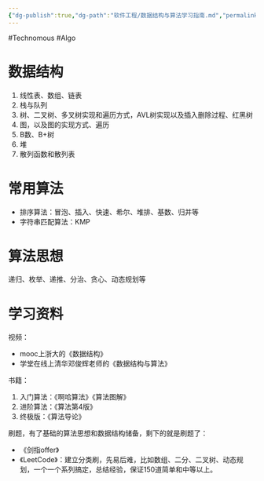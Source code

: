 ```yaml
---
{"dg-publish":true,"dg-path":"软件工程/数据结构与算法学习指南.md","permalink":"/软件工程/数据结构与算法学习指南/","created":"2023-02-09T17:01:45.000+08:00","updated":"2025-03-21T14:12:16.000+08:00"}
---
```


#Technomous #Algo

# 数据结构

1. 线性表、数组、链表
2. 栈与队列
3. 树、二叉树、多叉树实现和遍历方式，AVL树实现以及插入删除过程、红黑树
4. 图，以及图的实现方式、遍历
5. B数、B+树
6. 堆
7. 散列函数和散列表

# 常用算法

* 排序算法：冒泡、插入、快速、希尔、堆排、基数、归并等
* 字符串匹配算法：KMP

# 算法思想

递归、枚举、递推、分治、贪心、动态规划等

# 学习资料

视频：

* mooc上浙大的《数据结构》
* 学堂在线上清华邓俊辉老师的《数据结构与算法》

书籍：

1. 入门算法：《啊哈算法》《算法图解》
2. 进阶算法：《算法第4版》
3. 终极版：《算法导论》

刷题，有了基础的算法思想和数据结构储备，剩下的就是刷题了：

* 《剑指offer》
* 《LeetCode》：建立分类刷，先易后难，比如数组、二分、二叉树、动态规划，一个一个系列搞定，总结经验，保证150道简单和中等以上。